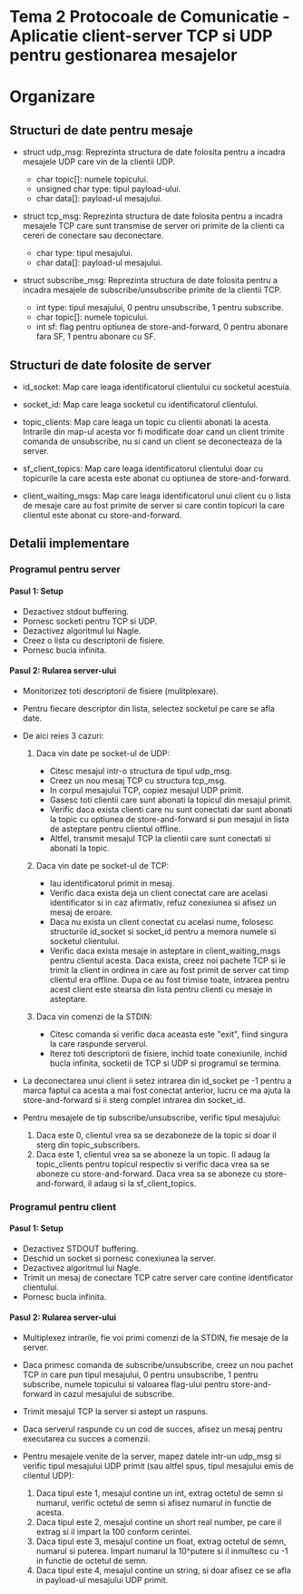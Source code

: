 
# Tema 2 Protocoale de Comunicatie - Aplicatie client-server TCP si UDP pentru gestionarea mesajelor

# Organizare

## Structuri de date pentru mesaje
* struct udp_msg: Reprezinta structura de date folosita pentru a incadra mesajele UDP care vin de la clientii UDP.
    - char topic[]: numele topicului.
    - unsigned char type: tipul payload-ului.
    - char data[]: payload-ul mesajului. 

* struct tcp_msg: Reprezinta structura de date folosita pentru a incadra mesajele TCP care sunt transmise de server ori primite de la clienti ca cereri de conectare sau deconectare.
    - char type: tipul mesajului.
    - char data[]: payload-ul mesajului.

* struct subscribe_msg: Reprezinta structura de date folosita pentru a incadra mesajele de subscribe/unsubscribe primite de la clientii TCP.
    - int type: tipul mesajului, 0 pentru unsubscribe, 1 pentru subscribe.
    - char topic[]: numele topicului.
    - int sf: flag pentru optiunea de store-and-forward, 0 pentru abonare fara SF, 1 pentru abonare cu SF.   

## Structuri de date folosite de server
* id_socket: Map care leaga identificatorul clientului cu socketul acestuia.

* socket_id: Map care leaga socketul cu identificatorul clientului.

* topic_clients: Map care leaga un topic cu clientii abonati la acesta. Intrarile din map-ul acesta vor fi modificate doar cand un client trimite comanda de unsubscribe, nu si cand un client se deconecteaza de la server.

* sf_client_topics: Map care leaga identificatorul clientului doar cu topicurile la care acesta este abonat cu optiunea de store-and-forward.

* client_waiting_msgs: Map care leaga identificatorul unui client cu o lista de mesaje care au fost primite de server si care contin topicuri la care clientul este abonat cu store-and-forward.

## Detalii implementare

### Programul pentru server

#### Pasul 1: Setup

* Dezactivez stdout buffering.
* Pornesc socketi pentru TCP si UDP.
* Dezactivez algoritmul lui Nagle.
* Creez o lista cu descriptorii de fisiere.
* Pornesc bucla infinita.

#### Pasul 2: Rularea server-ului

* Monitorizez toti descriptorii de fisiere (mulitplexare).
* Pentru fiecare descriptor din lista, selectez socketul pe care se afla date.
* De aici reies 3 cazuri:

    1. Daca vin date pe socket-ul de UDP:
        - Citesc mesajul intr-o structura de tipul udp_msg.
        - Creez un nou mesaj TCP cu structura tcp_msg.
        - In corpul mesajului TCP, copiez mesajul UDP primit.
        - Gasesc toti clientii care sunt abonati la topicul din mesajul primit.
        - Verific daca exista clienti care nu sunt conectati dar sunt abonati la topic cu optiunea de store-and-forward si pun mesajul in lista de asteptare pentru clientul offline.
        - Altfel, transmit mesajul TCP la clientii care sunt conectati si abonati la topic.

    2. Daca vin date pe socket-ul de TCP:
        - Iau identificatorul primit in mesaj.
        - Verific daca exista deja un client conectat care are acelasi identificator si in caz afirmativ, refuz conexiunea si afisez un mesaj de eroare.
        - Daca nu exista un client conectat cu acelasi nume, folosesc structurile id_socket si socket_id pentru a memora numele si socketul clientului.
        - Verific daca exista mesaje in asteptare in client_waiting_msgs pentru clientul acesta. Daca exista, creez noi pachete TCP si le trimit la client in ordinea in care au fost primit de server cat timp clientul era offline. Dupa ce au fost trimise toate, intrarea pentru acest client este stearsa din lista pentru clienti cu mesaje in asteptare.

    3. Daca vin comenzi de la STDIN:
        - Citesc comanda si verific daca aceasta este "exit", fiind singura la care raspunde serverul.
        - Iterez toti descriptorii de fisiere, inchid toate conexiunile, inchid bucla infinita, socketii de TCP si UDP si programul se termina. 

* La deconectarea unui client ii setez intrarea din id_socket pe -1 pentru a marca faptul ca acesta a mai fost conectat anterior, lucru ce ma ajuta la store-and-forward si ii sterg complet intrarea din socket_id.
* Pentru mesajele de tip subscribe/unsubscribe, verific tipul mesajului:

    1. Daca este 0, clientul vrea sa se dezaboneze de la topic si doar il sterg din topic_subscribers.
    2. Daca este 1, clientul vrea sa se aboneze la un topic. Il adaug la topic_clients pentru topicul respectiv si verific daca vrea sa se aboneze cu store-and-forward. Daca vrea sa se aboneze cu store-and-forward, il adaug si la sf_client_topics.

### Programul pentru client

#### Pasul 1: Setup

* Dezactivez STDOUT buffering.
* Deschid un socket si pornesc conexiunea la server.
* Dezactivez algoritmul lui Nagle.
* Trimit un mesaj de conectare TCP catre server care contine identificator clientului.
* Pornesc bucla infinita. 

#### Pasul 2: Rularea server-ului

* Multiplexez intrarile, fie voi primi comenzi de la STDIN, fie mesaje de la server.
* Daca primesc comanda de subscribe/unsubscribe, creez un nou pachet TCP in care pun tipul mesajului, 0 pentru unsubscribe, 1 pentru subscribe, numele topicului si valoarea flag-ului pentru store-and-forward in cazul mesajului de subscribe.
* Trimit mesajul TCP la server si astept un raspuns.
* Daca serverul raspunde cu un cod de succes, afisez un mesaj pentru executarea cu succes a comenzii.
* Pentru mesajele venite de la server, mapez datele intr-un udp_msg si verific tipul mesajului UDP primit (sau altfel spus, tipul mesajului emis de clientul UDP):

    1. Daca tipul este 1, mesajul contine un int, extrag octetul de semn si numarul, verific octetul de semn si afisez numarul in functie de acesta.
    2. Daca tipul este 2, mesajul contine un short real number, pe care il extrag si il impart la 100 conform cerintei.
    3. Daca tipul este 3, mesajul contine un float, extrag octetul de semn, numarul si puterea. Impart numarul la 10^putere si il inmultesc cu -1 in functie de octetul de semn.
    4. Daca tipul este 4, mesajul contine un string, si doar afisez ce se afla in payload-ul mesajului UDP primit.
